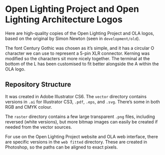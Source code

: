 
# Open Lighting Project and Open Lighting Architecture Logos

Here are high-quality copies of the Open Lighting Project and OLA logos, based on the original by Simon Newton (seen in `development/old`).

The font Century Gothic was chosen as it’s simple, and it has a circular O character we can use to represent a 5-pin XLR connector. Kerning was modified so the characters sit more nicely together. The terminal at the bottom of the L has been customised to fit better alongside the A within the OLA logo.

## Repository Structure

It was created in Adobe Illustrator CS6. The `vector` directory contains versions in `.ai` for Illustrator CS3, `.pdf`, `.eps`, and `.svg`. There’s some in both RGB and CMYK colour.

The `raster` directory contains a few large transparent `.png` files, including reversed (white versions), but more bitmap images can easily be created if needed from the vector sources.

For use on the Open Lighting Project website and OLA web interface, there are specific versions in the `web fitted` directory. These are created in Photoshop, so the paths can be aligned to exact pixels.



